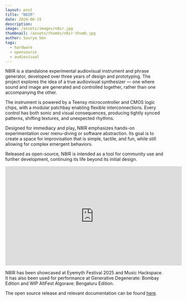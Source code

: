 ```yaml
---
layout: post
title: "N8IR"
date: 2024-06-15
description:
image: /assets/images/n8ir.jpg
thumbnail: /assets/thumbs/n8ir-thumb.jpg
author: Sourya Sen
tags:
  - hardware
  - opensource
  - audiovisual
---
```


N8IR is a standalone experimental audiovisual instrument and phrase generator, developed over three years of design and prototyping. The project explores the idea of a true audiovisual synthesizer — one where sound and image are generated and controlled together, rather than one accompanying the other.

The instrument is powered by a Teensy microcontroller and CMOS logic chips, with a modular patchbay enabling flexible interconnections. Every control has both sonic and visual consequences, producing tightly synced patterns, shifting textures, and unexpected rhythms.

Designed for immediacy and play, N8IR emphasizes hands-on experimentation over menu-diving or software abstraction. Its goal is to create a space for improvisation that is simple, tactile, and fun, while still allowing for complex emergent behaviors.

Released as open-source, N8IR is intended as a tool for community use and further development, continuing its life beyond its initial design.

<iframe width="560" height="315" src="https://www.youtube.com/embed/NQQKkgaepmU?si=S0EXiGyDp394ndt5" title="YouTube video player" frameborder="0" allow="accelerometer; autoplay; clipboard-write; encrypted-media; gyroscope; picture-in-picture; web-share" referrerpolicy="strict-origin-when-cross-origin" allowfullscreen></iframe>

N8IR has been showcased at Eyemyth Festival 2025 and Music Hackspace. It has also been used for performance at Generative Degenerate: Bombay Edition and WIP AltFest Algorave: Bengaluru Edition.

The open source release and relevant documentation can be found [here](https://github.com/sourya-sen/N8IR-AV).
